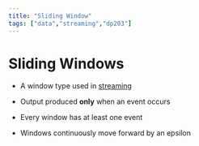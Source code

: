 ```yaml
---
title: "Sliding Window"
tags: ["data","streaming","dp203"]
---
```


# Sliding Windows

- A window type used in [streaming][streaming]

- Output produced __only__ when an event occurs

- Every window has at least one event

- Windows continuously move forward by an epsilon

[streaming]: ./azure_stream_analytics.md
